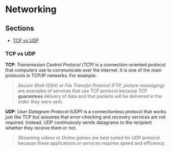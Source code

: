 # Networking

## Sections

* [TCP vs UDP](###TCP-vs-UDP)


### TCP vs UDP

**TCP**: *Transmission Control Protocol (TCP)* is a connection-oriented protocol that computers use to communicate over the internet. It is one of the main protocols in TCP/IP networks. For example:
>*Secure Shell (SSH)* or *File Transfer Protocol (FTP, picture messaging)* are examples of services that use TCP protocol because TCP **guarantees** delivery of data and that packets will be delivered in the order they were sent.

**UDP**: *User Datagram Protocol (UDP)* is a connectionless protocol that works just like TCP but assumes that error-checking and recovery services are not required. Instead, UDP continuously sends datagrams to the recipient whether they receive them or not.
>*Streaming videos* or *Online games* are best suited for UDP protocol because these applications or services requires speed and efficiency.